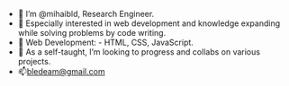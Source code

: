 - 👋 I’m @mihaibld, Research Engineer.
- 👀 Especially interested in web development and knowledge expanding while solving problems by code writing.
- 🌱 Web Development: - HTML, CSS, JavaScript.
- 💞️ As a self-taught, I’m looking to progress and collabs on various projects.
- 📫bledeam@gmail.com

<!---
mihaibld/mihaibld is a ✨ special ✨ repository because its `README.md` (this file) appears on your GitHub profile.
You can click the Preview link to take a look at your changes.
--->
